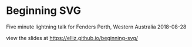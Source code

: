 # Beginning SVG

Five minute lightning talk for Fenders Perth, Western Australia 2018-08-28

view the slides at https://elliz.github.io/beginning-svg/
